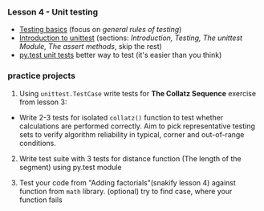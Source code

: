 ### Lesson 4 - Unit testing
- [Testing basics](http://docs.python-guide.org/en/latest/writing/tests/) (focus on *general rules of testing*)
- [Introduction to unittest](http://www.voidspace.org.uk/python/articles/introduction-to-unittest.shtml) (sections: *Introduction, Testing, The unittest Module, The assert methods*, skip the rest)
- [py.test unit tests](https://docs.pytest.org/en/latest/getting-started.html#getstarted) better way to test (it's easier than you think)

### practice projects

1. Using `unittest.TestCase` write tests for **The Collatz Sequence** exercise from lesson 3:
- Write 2-3 tests for isolated `collatz()` function to test whether calculations are performed correctly. Aim to pick representative testing sets to verify algorithm reliability in typical, corner and out-of-range conditions.
 
2. Write test suite with 3 tests for distance function (The length of the segment) using py.test module

3. Test your code from "Adding factorials"(snakify lesson 4) against function from `math` library.
(optional) try to find case, where your function fails
